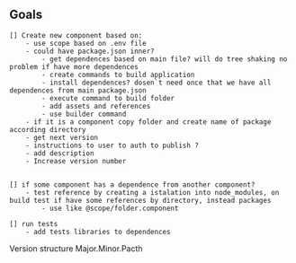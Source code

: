 ## Goals

    [] Create new component based on:
        - use scope based on .env file
        - could have package.json inner?
            - get dependences based on main file? will do tree shaking no problem if have more dependences
            - create commands to build application
            - install dependences? dosen`t need once that we have all dependences from main package.json
            - execute command to build folder
            - add assets and references
            - use builder command
        - if it is a component copy folder and create name of package according directory
        - get next version
        - instructions to user to auth to publish ?
        - add description
        - Increase version number


    [] if some component has a dependence from another component?
        - test reference by creating a istalation into node_modules, on build test if have some references by directory, instead packages
            - use like @scope/folder.component

    [] run tests
        - add tests libraries to dependences


Version structure
Major.Minor.Pacth
